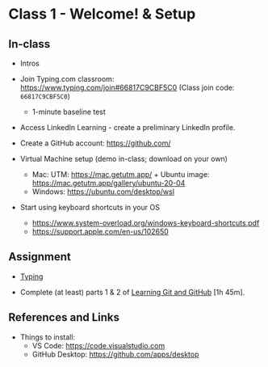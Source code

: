 # Class 1 - Welcome! & Setup

## In-class

- Intros

- Join Typing.com classroom: https://www.typing.com/join#66817C9CBF5C0 (Class join code: `66817C9CBF5C0`)
    - 1-minute baseline test

- Access LinkedIn Learning - create a preliminary LinkedIn profile.

- Create a GitHub account: https://github.com/

- Virtual Machine setup (demo in-class; download on your own)
    - Mac: UTM: https://mac.getutm.app/ + Ubuntu image: https://mac.getutm.app/gallery/ubuntu-20-04
    - Windows: https://ubuntu.com/desktop/wsl 

- Start using keyboard shortcuts in your OS
    - https://www.system-overload.org/windows-keyboard-shortcuts.pdf
    - https://support.apple.com/en-us/102650


## Assignment

- [Typing](https://typing.com) 

- Complete (at least) parts 1 & 2 of [Learning Git and GitHub](https://www.linkedin.com/learning/learning-git-and-github-23011330?u=2300338) [1h 45m].


## References and Links

- Things to install:
    - VS Code: https://code.visualstudio.com
    - GitHub Desktop: https://github.com/apps/desktop


